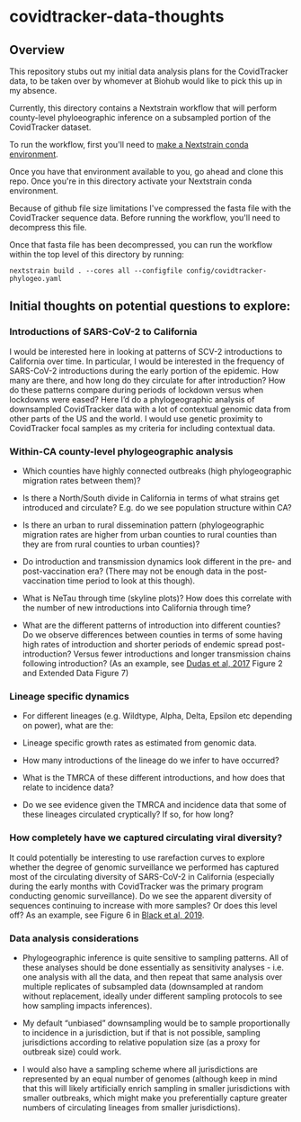 # covidtracker-data-thoughts

## Overview

This repository stubs out my initial data analysis plans for the CovidTracker data, to be taken over by whomever at Biohub would like to pick this up in my absence.

Currently, this directory contains a Nextstrain workflow that will perform county-level phyloeographic inference on a subsampled portion of the CovidTracker dataset.

To run the workflow, first you'll need to [make a Nextstrain conda environment](https://docs.nextstrain.org/en/latest/install.html).

Once you have that environment available to you, go ahead and clone this repo. Once you're in this directory activate your Nextstrain conda environment.

Because of github file size limitations I've compressed the fasta file with the CovidTracker sequence data. Before running the workflow, you'll need to decompress this file.

Once that fasta file has been decompressed, you can run the workflow within the top level of this directory by running:

`nextstrain build . --cores all --configfile config/covidtracker-phylogeo.yaml`

 
 ## Initial thoughts on potential questions to explore:

### Introductions of SARS-CoV-2 to California

I would be interested here in looking at patterns of SCV-2 introductions to California over time. In particular, I would be interested in the frequency of SARS-CoV-2 introductions during the early portion of the epidemic. How many are there, and how long do they circulate for after introduction? How do these patterns compare during periods of lockdown versus when lockdowns were eased?
Here I’d do a phylogeographic analysis of downsampled CovidTracker data with a lot of contextual genomic data from other parts of the US and the world. I would use genetic proximity to CovidTracker focal samples as my criteria for including contextual data. 

### Within-CA county-level phylogeographic analysis

* Which counties have highly connected outbreaks (high phylogeographic migration rates between them)?

* Is there a North/South divide in California in terms of what strains get introduced and circulate? E.g. do we see population structure within CA?

* Is there an urban to rural dissemination pattern (phylogeographic migration rates are higher from urban counties to rural counties than they are from rural counties to urban counties)?

* Do introduction and transmission dynamics look different in the pre- and post-vaccination era? (There may not be enough data in the post-vaccination time period to look at this though).

* What is NeTau through time (skyline plots)? How does this correlate with the number of new introductions into California through time?

* What are the different patterns of introduction into different counties? Do we observe differences between counties in terms of some having high rates of introduction and shorter periods of endemic spread post-introduction? Versus fewer introductions and longer transmission chains following introduction? (As an example, see [Dudas et al, 2017](https://www.nature.com/articles/nature22040) Figure 2 and Extended Data Figure 7)

### Lineage specific dynamics

* For different lineages (e.g. Wildtype, Alpha, Delta, Epsilon etc depending on power), what are the:

* Lineage specific growth rates as estimated from genomic data.

* How many introductions of the lineage do we infer to have occurred?

* What is the TMRCA of these different introductions, and how does that relate to incidence data?

* Do we see evidence given the TMRCA and incidence data that some of these lineages circulated cryptically? If so, for how long?

### How completely have we captured circulating viral diversity?

It could potentially be interesting to use rarefaction curves to explore whether the degree of genomic surveillance we performed has captured most of the circulating diversity of SARS-CoV-2 in California (especially during the early months with CovidTracker was the primary program conducting genomic surveillance). Do we see the apparent diversity of sequences continuing to increase with more samples? Or does this level off? As an example, see Figure 6 in [Black et al, 2019](https://bmcinfectdis.biomedcentral.com/articles/10.1186/s12879-019-4566-2).

### Data analysis considerations

* Phylogeographic inference is quite sensitive to sampling patterns. All of these analyses should be done essentially as sensitivity analyses - i.e. one analysis with all the data, and then repeat that same analysis over multiple replicates of subsampled data (downsampled at random without replacement, ideally under different sampling protocols to see how sampling impacts inferences). 

* My default “unbiased” downsampling would be to sample proportionally to incidence in a jurisdiction, but if that is not possible, sampling jurisdictions according to relative population size (as a proxy for outbreak size) could work. 

* I would also have a sampling scheme where all jurisdictions are represented by an equal number of genomes (although keep in mind that this will likely artificially enrich sampling in smaller jurisdictions with smaller outbreaks, which might make you preferentially capture greater numbers of circulating lineages from smaller jurisdictions).
